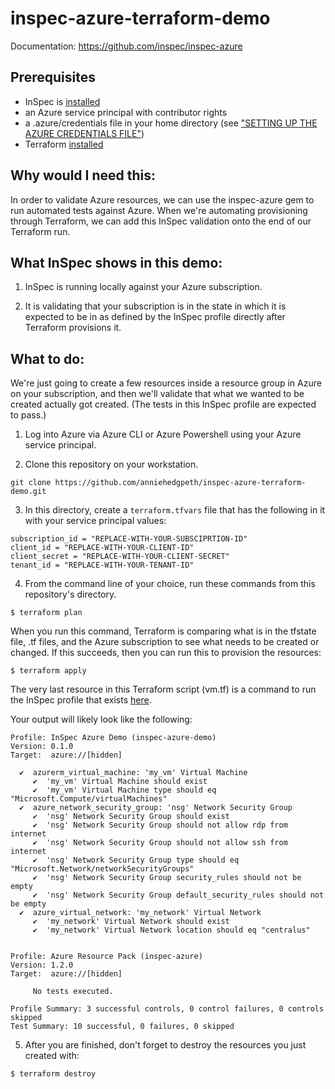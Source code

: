 # inspec-azure-terraform-demo

Documentation: https://github.com/inspec/inspec-azure

## Prerequisites

 - InSpec is [installed](https://www.inspec.io/downloads/)
 - an Azure service principal with contributor rights
 - a .azure/credentials file in your home directory (see ["SETTING UP THE AZURE CREDENTIALS FILE"](https://www.inspec.io/docs/reference/platforms/))
 - Terraform [installed](https://www.terraform.io/downloads.html)

## Why would I need this:
In order to validate Azure resources, we can use the inspec-azure gem to run automated tests against Azure. When we're automating provisioning through Terraform, we can add this InSpec validation onto the end of our Terraform run.

## What InSpec shows in this demo:

1. InSpec is running locally against your Azure subscription. 

2. It is validating that your subscription is in the state in which it is expected to be in as defined by the InSpec profile directly after Terraform provisions it.

## What to do:

We're just going to create a few resources inside a resource group in Azure on  your subscription, and then we'll validate that what we wanted to be created actually got created. (The tests in this InSpec profile are expected to pass.)

1. Log into Azure via Azure CLI or Azure Powershell using your Azure service principal.

2. Clone this repository on your workstation.

```
git clone https://github.com/anniehedgpeth/inspec-azure-terraform-demo.git
```

3. In this directory, create a `terraform.tfvars` file that has the following in it with your service principal values:

```
subscription_id = "REPLACE-WITH-YOUR-SUBSCIPRTION-ID"
client_id = "REPLACE-WITH-YOUR-CLIENT-ID"
client_secret = "REPLACE-WITH-YOUR-CLIENT-SECRET"
tenant_id = "REPLACE-WITH-YOUR-TENANT-ID"
```

4. From the command line of your choice, run these commands from this repository's directory.

```
$ terraform plan
```

When you run this command, Terraform is comparing what is in the tfstate file, .tf files, and the Azure subscription to see what needs to be created or changed. If this succeeds, then you can run this to provision the resources:

```
$ terraform apply
```

The very last resource in this Terraform script (vm.tf) is a command to run the InSpec profile that exists [here](https://github.com/anniehedgpeth/inspec-azure-demo).

Your output will likely look like the following:

```
Profile: InSpec Azure Demo (inspec-azure-demo)
Version: 0.1.0
Target:  azure://[hidden]

  ✔  azurerm_virtual_machine: 'my_vm' Virtual Machine
     ✔  'my_vm' Virtual Machine should exist
     ✔  'my_vm' Virtual Machine type should eq "Microsoft.Compute/virtualMachines"
  ✔  azure_network_security_group: 'nsg' Network Security Group
     ✔  'nsg' Network Security Group should exist
     ✔  'nsg' Network Security Group should not allow rdp from internet
     ✔  'nsg' Network Security Group should not allow ssh from internet
     ✔  'nsg' Network Security Group type should eq "Microsoft.Network/networkSecurityGroups"
     ✔  'nsg' Network Security Group security_rules should not be empty
     ✔  'nsg' Network Security Group default_security_rules should not be empty
  ✔  azure_virtual_network: 'my_network' Virtual Network
     ✔  'my_network' Virtual Network should exist
     ✔  'my_network' Virtual Network location should eq "centralus"


Profile: Azure Resource Pack (inspec-azure)
Version: 1.2.0
Target:  azure://[hidden]

     No tests executed.

Profile Summary: 3 successful controls, 0 control failures, 0 controls skipped
Test Summary: 10 successful, 0 failures, 0 skipped
```

5. After you are finished, don't forget to destroy the resources you just created with:

```
$ terraform destroy
```